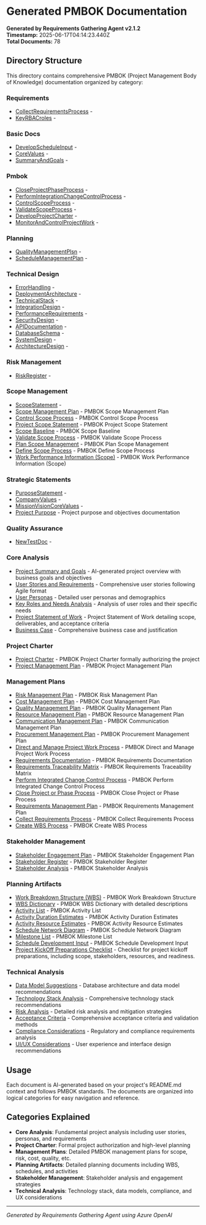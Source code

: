 # Generated PMBOK Documentation

**Generated by Requirements Gathering Agent v2.1.2**  
**Timestamp:** 2025-06-17T04:14:23.440Z  
**Total Documents:** 78

## Directory Structure

This directory contains comprehensive PMBOK (Project Management Body of Knowledge) documentation organized by category:


### Requirements

- [CollectRequirementsProcess](requirements\requirements\collect-requirements-process.md) - 
- [KeyRBACroles](requirements\requirements\key-rbacroles.md) - 

### Basic Docs

- [DevelopScheduleInput](basic-docs\basic-docs\develop-schedule-input.md) - 
- [CoreValues](basic-docs\basic-docs\core-values.md) - 
- [SummaryAndGoals](basic-docs\basic-docs\summary-and-goals.md) - 

### Pmbok

- [CloseProjectPhaseProcess](pmbok\pmbok\close-project-phase-process.md) - 
- [PerformIntegrationChangeControlProcess](pmbok\pmbok\perform-integration-change-control-process.md) - 
- [ControlScopeProcess](pmbok\pmbok\control-scope-process.md) - 
- [ValidateScopeProcess](pmbok\pmbok\validate-scope-process.md) - 
- [DevelopProjectCharter](pmbok\pmbok\develop-project-charter.md) - 
- [MonitorAndControlProjectWork](pmbok\pmbok\monitor-and-control-project-work.md) - 

### Planning

- [QualityManagementPlsn](planning\planning\quality-management-plsn.md) - 
- [ScheduleManagementPlan](planning\planning\schedule-management-plan.md) - 

### Technical Design

- [ErrorHandling](technical-design\technical-design\error-handling.md) - 
- [DeploymentArchitecture](technical-design\technical-design\deployment-architecture.md) - 
- [TechnicalStack](technical-design\technical-design\technical-stack.md) - 
- [IntegrationDesign](technical-design\technical-design\integration-design.md) - 
- [PerformanceRequirements](technical-design\technical-design\performance-requirements.md) - 
- [SecurityDesign](technical-design\technical-design\security-design.md) - 
- [APIDocumentation](technical-design\technical-design\apidocumentation.md) - 
- [DatabaseSchema](technical-design\technical-design\database-schema.md) - 
- [SystemDesign](technical-design\technical-design\system-design.md) - 
- [ArchitectureDesign](technical-design\technical-design\architecture-design.md) - 

### Risk Management

- [RiskRegister](risk-management\risk-management\risk-register.md) - 

### Scope Management

- [ScopeStatement](scope-management\scope-management\scope-statement.md) - 
- [Scope Management Plan](scope-management\scope-management\scope-management-plan.md) - PMBOK Scope Management Plan
- [Control Scope Process](scope-management\scope-management\control-scope.md) - PMBOK Control Scope Process
- [Project Scope Statement](scope-management\scope-management\project-scope-statement.md) - PMBOK Project Scope Statement
- [Scope Baseline](scope-management\scope-management\scope-baseline.md) - PMBOK Scope Baseline
- [Validate Scope Process](scope-management\scope-management\validate-scope.md) - PMBOK Validate Scope Process
- [Plan Scope Management](scope-management\scope-management\plan-scope-management.md) - PMBOK Plan Scope Management
- [Define Scope Process](scope-management\scope-management\define-scope.md) - PMBOK Define Scope Process
- [Work Performance Information (Scope)](scope-management\scope-management\work-performance-information-scope.md) - PMBOK Work Performance Information (Scope)

### Strategic Statements

- [PurposeStatement](strategic-statements\strategic-statements\purpose-statement.md) - 
- [CompanyValues](strategic-statements\strategic-statements\company-values.md) - 
- [MissionVisionCoreValues](strategic-statements\strategic-statements\mission-vision-core-values.md) - 
- [Project Purpose](strategic-statements\project-purpose.md) - Project purpose and objectives documentation

### Quality Assurance

- [NewTestDoc](quality-assurance\quality-assurance\new-test-doc.md) - 

### Core Analysis

- [Project Summary and Goals](core-analysis\project-summary.md) - AI-generated project overview with business goals and objectives
- [User Stories and Requirements](core-analysis\user-stories.md) - Comprehensive user stories following Agile format
- [User Personas](core-analysis\user-personas.md) - Detailed user personas and demographics
- [Key Roles and Needs Analysis](core-analysis\key-roles-and-needs.md) - Analysis of user roles and their specific needs
- [Project Statement of Work](core-analysis\project-statement-of-work.md) - Project Statement of Work detailing scope, deliverables, and acceptance criteria
- [Business Case](core-analysis\business-case.md) - Comprehensive business case and justification

### Project Charter

- [Project Charter](project-charter\project-charter.md) - PMBOK Project Charter formally authorizing the project
- [Project Management Plan](project-charter\project-management-plan.md) - PMBOK Project Management Plan

### Management Plans

- [Risk Management Plan](management-plans\risk-management-plan.md) - PMBOK Risk Management Plan
- [Cost Management Plan](management-plans\cost-management-plan.md) - PMBOK Cost Management Plan
- [Quality Management Plan](management-plans\quality-management-plan.md) - PMBOK Quality Management Plan
- [Resource Management Plan](management-plans\resource-management-plan.md) - PMBOK Resource Management Plan
- [Communication Management Plan](management-plans\communication-management-plan.md) - PMBOK Communication Management Plan
- [Procurement Management Plan](management-plans\procurement-management-plan.md) - PMBOK Procurement Management Plan
- [Direct and Manage Project Work Process](management-plans\direct-and-manage-project-work.md) - PMBOK Direct and Manage Project Work Process
- [Requirements Documentation](management-plans\requirements-documentation.md) - PMBOK Requirements Documentation
- [Requirements Traceability Matrix](management-plans\requirements-traceability-matrix.md) - PMBOK Requirements Traceability Matrix
- [Perform Integrated Change Control Process](management-plans\perform-integrated-change-control.md) - PMBOK Perform Integrated Change Control Process
- [Close Project or Phase Process](management-plans\close-project-or-phase.md) - PMBOK Close Project or Phase Process
- [Requirements Management Plan](management-plans\requirements-management-plan.md) - PMBOK Requirements Management Plan
- [Collect Requirements Process](management-plans\collect-requirements.md) - PMBOK Collect Requirements Process
- [Create WBS Process](management-plans\create-wbs.md) - PMBOK Create WBS Process

### Stakeholder Management

- [Stakeholder Engagement Plan](stakeholder-management\stakeholder-management\stakeholder-engagement-plan.md) - PMBOK Stakeholder Engagement Plan
- [Stakeholder Register](stakeholder-management\stakeholder-management\stakeholder-register.md) - PMBOK Stakeholder Register
- [Stakeholder Analysis](stakeholder-management\stakeholder-management\stakeholder-analysis.md) - PMBOK Stakeholder Analysis

### Planning Artifacts

- [Work Breakdown Structure (WBS)](planning-artifacts\work-breakdown-structure.md) - PMBOK Work Breakdown Structure
- [WBS Dictionary](planning-artifacts\wbs-dictionary.md) - PMBOK WBS Dictionary with detailed descriptions
- [Activity List](planning-artifacts\activity-list.md) - PMBOK Activity List
- [Activity Duration Estimates](planning-artifacts\activity-duration-estimates.md) - PMBOK Activity Duration Estimates
- [Activity Resource Estimates](planning-artifacts\activity-resource-estimates.md) - PMBOK Activity Resource Estimates
- [Schedule Network Diagram](planning-artifacts\schedule-network-diagram.md) - PMBOK Schedule Network Diagram
- [Milestone List](planning-artifacts\milestone-list.md) - PMBOK Milestone List
- [Schedule Development Input](planning-artifacts\schedule-development-input.md) - PMBOK Schedule Development Input
- [Project KickOff Preparations Checklist](planning-artifacts\Project-KickOff-Preprations-CheckList.md) - Checklist for project kickoff preparations, including scope, stakeholders, resources, and readiness.

### Technical Analysis

- [Data Model Suggestions](technical-analysis\data-model-suggestions.md) - Database architecture and data model recommendations
- [Technology Stack Analysis](technical-analysis\tech-stack-analysis.md) - Comprehensive technology stack recommendations
- [Risk Analysis](technical-analysis\risk-analysis.md) - Detailed risk analysis and mitigation strategies
- [Acceptance Criteria](technical-analysis\acceptance-criteria.md) - Comprehensive acceptance criteria and validation methods
- [Compliance Considerations](technical-analysis\compliance-considerations.md) - Regulatory and compliance requirements analysis
- [UI/UX Considerations](technical-analysis\ui-ux-considerations.md) - User experience and interface design recommendations

## Usage

Each document is AI-generated based on your project's README.md context and follows PMBOK standards. The documents are organized into logical categories for easy navigation and reference.

## Categories Explained

- **Core Analysis**: Fundamental project analysis including user stories, personas, and requirements
- **Project Charter**: Formal project authorization and high-level planning
- **Management Plans**: Detailed PMBOK management plans for scope, risk, cost, quality, etc.
- **Planning Artifacts**: Detailed planning documents including WBS, schedules, and activities
- **Stakeholder Management**: Stakeholder analysis and engagement strategies
- **Technical Analysis**: Technology stack, data models, compliance, and UX considerations

---
*Generated by Requirements Gathering Agent using Azure OpenAI*
